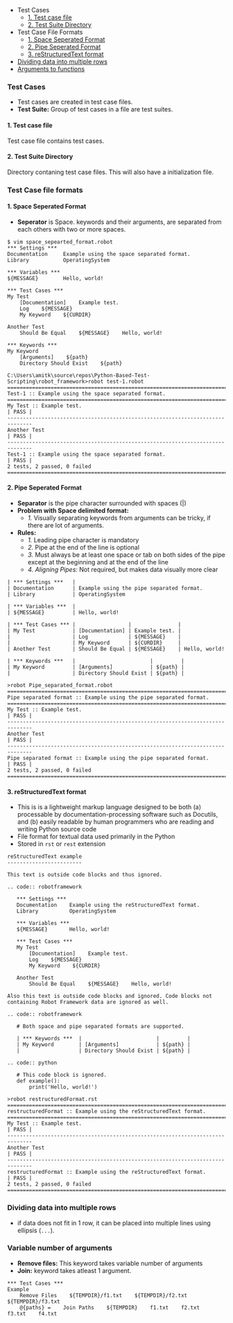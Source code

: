 - Test Cases
  - [1. Test case file](#t1)
  - [2. Test Suite Directory](#t2)
- Test Case File Formats
  - [1. Space Seperated Format](#ssf)
  - [2. Pipe Seperated Format](#psf)
  - [3. reStructuredText format](#ret)
- [Dividing data into multiple rows](#dd)
- [Arguments to functions](#varg)


<a name=tc></a>
### Test Cases
- Test cases are created in test case files.
- **Test Suite:** Group of test cases in a file are test suites.

<a name=t1></a>
#### 1. Test case file
Test case file contains test cases.

<a name=t2></a>
#### 2. Test Suite Directory
Directory contaning test case files. This will also have a initialization file.


### Test Case file formats
<a name=ssf></a>
#### 1. Space Seperated Format
- **Seperator** is Space. keywords and their arguments, are separated from each others with two or more spaces.
```robot
$ vim space_sepearted_format.robot
*** Settings ***
Documentation     Example using the space separated format.
Library           OperatingSystem

*** Variables ***
${MESSAGE}        Hello, world!

*** Test Cases ***
My Test
    [Documentation]    Example test.
    Log    ${MESSAGE}
    My Keyword    ${CURDIR}

Another Test
    Should Be Equal    ${MESSAGE}    Hello, world!

*** Keywords ***
My Keyword
    [Arguments]    ${path}
    Directory Should Exist    ${path}
    
C:\Users\amitk\source\repos\Python-Based-Test-Scripting\robot_framework>robot test-1.robot
==============================================================================
Test-1 :: Example using the space separated format.
==============================================================================
My Test :: Example test.                                              | PASS |
------------------------------------------------------------------------------
Another Test                                                          | PASS |
------------------------------------------------------------------------------
Test-1 :: Example using the space separated format.                   | PASS |
2 tests, 2 passed, 0 failed
==============================================================================
```

<a name=psf></a>
#### 2. Pipe Seperated Format
- **Separator** is the pipe character surrounded with spaces (|)
- **Problem with Space delimited format:** 
  - _1._ Visually separating keywords from arguments can be tricky, if there are lot of arguments.
- **Rules:**
  - _1._ Leading pipe character is mandatory
  - _2._ Pipe at the end of the line is optional
  - _3._ Must always be at least one space or tab on both sides of the pipe except at the beginning and at the end of the line 
  - _4. Aligning Pipes:_ Not required, but makes data visually more clear
```robot
| *** Settings ***   |
| Documentation      | Example using the pipe separated format.
| Library            | OperatingSystem

| *** Variables ***  |
| ${MESSAGE}         | Hello, world!

| *** Test Cases *** |                 |               |
| My Test            | [Documentation] | Example test. |
|                    | Log             | ${MESSAGE}    |
|                    | My Keyword      | ${CURDIR}     |
| Another Test       | Should Be Equal | ${MESSAGE}    | Hello, world!

| *** Keywords ***   |                        |         |
| My Keyword         | [Arguments]            | ${path} |
|                    | Directory Should Exist | ${path} |

>robot Pipe_separated_format.robot
==============================================================================
Pipe separated format :: Example using the pipe separated format.
==============================================================================
My Test :: Example test.                                              | PASS |
------------------------------------------------------------------------------
Another Test                                                          | PASS |
------------------------------------------------------------------------------
Pipe separated format :: Example using the pipe separated format.     | PASS |
2 tests, 2 passed, 0 failed
==============================================================================
```

<a name=ret></a>
#### 3. reStructuredText format
- This is  is a lightweight markup language designed to be both (a) processable by documentation-processing software such as Docutils, and (b) easily readable by human programmers who are reading and writing Python source code
-  File format for textual data used primarily in the Python
- Stored in `rst` or `rest` extension
```robot
reStructuredText example
------------------------

This text is outside code blocks and thus ignored.

.. code:: robotframework

   *** Settings ***
   Documentation    Example using the reStructuredText format.
   Library          OperatingSystem

   *** Variables ***
   ${MESSAGE}       Hello, world!

   *** Test Cases ***
   My Test
       [Documentation]    Example test.
       Log    ${MESSAGE}
       My Keyword    ${CURDIR}

   Another Test
       Should Be Equal    ${MESSAGE}    Hello, world!

Also this text is outside code blocks and ignored. Code blocks not
containing Robot Framework data are ignored as well.

.. code:: robotframework

   # Both space and pipe separated formats are supported.

   | *** Keywords ***  |                        |         |
   | My Keyword        | [Arguments]            | ${path} |
   |                   | Directory Should Exist | ${path} |

.. code:: python

   # This code block is ignored.
   def example():
       print('Hello, world!')

>robot restructuredFormat.rst
==============================================================================
restructuredFormat :: Example using the reStructuredText format.
==============================================================================
My Test :: Example test.                                              | PASS |
------------------------------------------------------------------------------
Another Test                                                          | PASS |
------------------------------------------------------------------------------
restructuredFormat :: Example using the reStructuredText format.      | PASS |
2 tests, 2 passed, 0 failed
==============================================================================
```

<a name=dd></a>
### Dividing data into multiple rows
- if data does not fit in 1 row, it can be placed into multiple lines using ellipsis (`...`).

<a name=varg></a>
### Variable number of arguments
- **Remove files:** This keyword takes variable number of arguments
- **Join:** keyword takes atleast 1 argument.
```robot
*** Test Cases ***
Example
    Remove Files    ${TEMPDIR}/f1.txt    ${TEMPDIR}/f2.txt    ${TEMPDIR}/f3.txt
    @{paths} =    Join Paths    ${TEMPDIR}    f1.txt    f2.txt    f3.txt    f4.txt
```
